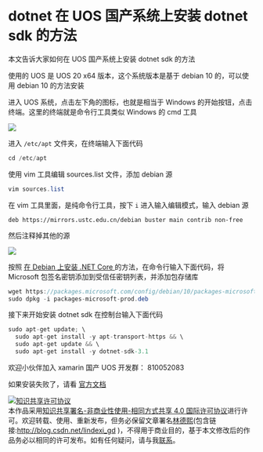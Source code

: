 # dotnet 在 UOS 国产系统上安装 dotnet sdk 的方法



本文告诉大家如何在 UOS 国产系统上安装 dotnet sdk 的方法

<!--more-->
<!-- CreateTime:2020/9/4 8:50:35 -->

<!-- 发布 -->

使用的 UOS 是 UOS 20 x64 版本，这个系统版本是基于 debian 10 的，可以使用 debian 10 的方法安装

进入 UOS 系统，点击左下角的图标，也就是相当于 Windows 的开始按钮，点击终端。这里的终端就是命令行工具类似 Windows 的 cmd 工具

<!-- ![](image/dotnet 在 UOS 国产系统上安装 Mono 开发工具的方法/dotnet 在 UOS 国产系统上安装 Mono 开发工具的方法0.png) -->

![](http://image.acmx.xyz/lindexi%2Fdotnet%2520%25E5%259C%25A8%2520UOS%2520%25E5%259B%25BD%25E4%25BA%25A7%25E7%25B3%25BB%25E7%25BB%259F%25E4%25B8%258A%25E5%25AE%2589%25E8%25A3%2585%2520Mono%2520%25E5%25BC%2580%25E5%258F%2591%25E5%25B7%25A5%25E5%2585%25B7%25E7%259A%2584%25E6%2596%25B9%25E6%25B3%25950.png)

进入 `/etc/apt` 文件夹，在终端输入下面代码

```csharp
cd /etc/apt
```

使用 vim 工具编辑 sources.list 文件，添加 debian 源

```csharp
vim sources.list
```

在 vim 工具里面，是纯命令行工具，按下 `i` 进入输入编辑模式，输入 debian 源

```
deb https://mirrors.ustc.edu.cn/debian buster main contrib non-free
```

然后注释掉其他的源

<!-- ![](image/dotnet 在 UOS 国产系统上安装 dotnet sdk 的方法/dotnet 在 UOS 国产系统上安装 dotnet sdk 的方法0.png) -->

![](http://image.acmx.xyz/lindexi%2F2020931729581851.jpg)

按照 [在 Debian 上安装 .NET Core ](https://docs.microsoft.com/zh-cn/dotnet/core/install/linux-debian?WT.mc_id=DX-MVP-5003606 ) 的方法，在命令行输入下面代码，将 Microsoft 包签名密钥添加到受信任密钥列表，并添加包存储库

```csharp
wget https://packages.microsoft.com/config/debian/10/packages-microsoft-prod.deb -O packages-microsoft-prod.deb
sudo dpkg -i packages-microsoft-prod.deb
```

接下来开始安装 dotnet sdk 在控制台输入下面代码

```csharp
sudo apt-get update; \
  sudo apt-get install -y apt-transport-https && \
  sudo apt-get update && \
  sudo apt-get install -y dotnet-sdk-3.1
```

欢迎小伙伴加入 xamarin 国产 UOS 开发群： 810052083 

如果安装失败了，请看 [官方文档](https://docs.microsoft.com/zh-cn/dotnet/core/install/linux-debian?WT.mc_id=DX-MVP-5003606 ) 

<a rel="license" href="http://creativecommons.org/licenses/by-nc-sa/4.0/"><img alt="知识共享许可协议" style="border-width:0" src="https://licensebuttons.net/l/by-nc-sa/4.0/88x31.png" /></a><br />本作品采用<a rel="license" href="http://creativecommons.org/licenses/by-nc-sa/4.0/">知识共享署名-非商业性使用-相同方式共享 4.0 国际许可协议</a>进行许可。欢迎转载、使用、重新发布，但务必保留文章署名[林德熙](http://blog.csdn.net/lindexi_gd)(包含链接:http://blog.csdn.net/lindexi_gd )，不得用于商业目的，基于本文修改后的作品务必以相同的许可发布。如有任何疑问，请与我[联系](mailto:lindexi_gd@163.com)。
